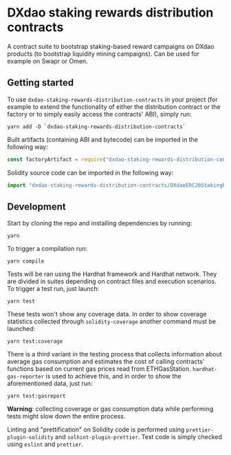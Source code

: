 # DXdao staking rewards distribution contracts

A contract suite to bootstrap staking-based reward campaigns on DXdao products
(to bootstrap liquidity mining campaigns). Can be used for example on Swapr or
Omen.

## Getting started

To use `dxdao-staking-rewards-distribution-contracts` in your project (for
example to extend the functionality of either the distribution contract or the
factory or to simply easily access the contracts' ABI), simply run:

```
yarn add -D `dxdao-staking-rewards-distribution-contracts`
```

Built artifacts (containing ABI and bytecode) can be imported in the following
way:

```js
const factoryArtifact = require("dxdao-staking-rewards-distribution-contracts/build/DXdaoERC20StakingRewardsDistributionFactory.json");
```

Solidity source code can be imported in the following way:

```js
import "dxdao-staking-rewards-distribution-contracts/DXdaoERC20StakingRewardsDistributionFactory.sol";
```

## Development

Start by cloning the repo and installing dependencies by running:

```
yarn
```

To trigger a compilation run:

```
yarn compile
```

Tests will be ran using the Hardhat framework and Hardhat network. They are
divided in suites depending on contract files and execution scenarios. To
trigger a test run, just launch:

```
yarn test
```

These tests won't show any coverage data. In order to show coverage statistics
collected through `solidity-coverage` another command must be launched:

```
yarn test:coverage
```

There is a third variant in the testing process that collects information about
average gas consumption and estimates the cost of calling contracts' functions
based on current gas prices read from ETHGasStation. `hardhat-gas-reporter` is
used to achieve this, and in order to show the aforementioned data, just run:

```
yarn test:gasreport
```

**Warning**: collecting coverage or gas consumption data while performing tests
might slow down the entire process.

Linting and "prettification" on Solidity code is performed using
`prettier-plugin-solidity` and `solhint-plugin-prettier`. Test code is simply
checked using `eslint` and `prettier`.
